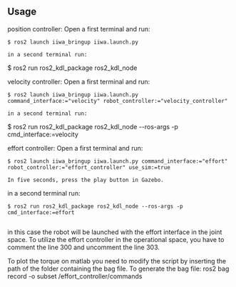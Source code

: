 ## Usage

position controller:
Open a first terminal and run:
```
$ ros2 launch iiwa_bringup iiwa.launch.py

in a second terminal run:
```
$ ros2 run ros2_kdl_package ros2_kdl_node


velocity controller:
Open a first terminal and run:
```
$ ros2 launch iiwa_bringup iiwa.launch.py command_interface:="velocity" robot_controller:="velocity_controller"

in a second terminal run:
```
$ ros2 run ros2_kdl_package ros2_kdl_node --ros-args -p cmd_interface:=velocity


effort controller:
Open a first terminal and run:
```
$ ros2 launch iiwa_bringup iiwa.launch.py command_interface:="effort" robot_controller:="effort_controller" use_sim:=true

In five seconds, press the play button in Gazebo.
```

in a second terminal run:
```
$ ros2 run ros2_kdl_package ros2_kdl_node --ros-args -p cmd_interface:=effort


```
in this case the robot will be launched with the effort interface in the joint space. To utilize the effort controller in the operational space, you have to comment the line 300 and uncomment the line 303.


To plot the torque on matlab you need to modify the script by inserting the path of the folder containing the bag file.
To generate the bag file:
ros2 bag record -o subset /effort_controller/commands
